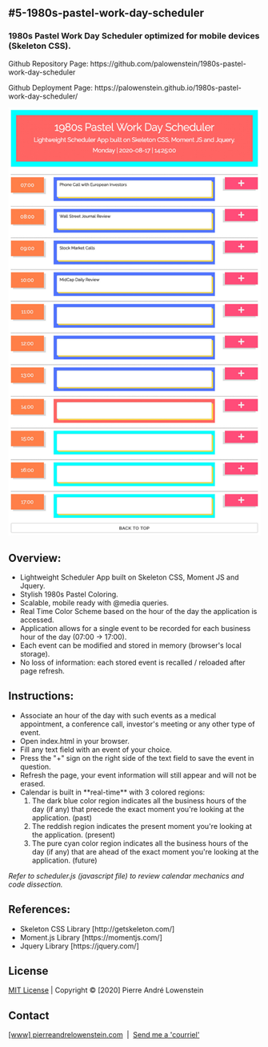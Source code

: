 ## #5-1980s-pastel-work-day-scheduler

<h3>1980s Pastel Work Day Scheduler optimized for mobile devices (Skeleton CSS).</h3>
<p>Github Repository Page: https://github.com/palowenstein/1980s-pastel-work-day-scheduler</p>
<p>Github Deployment Page: https://palowenstein.github.io/1980s-pastel-work-day-scheduler/</p>

![1980s Pastel Colors Work Day Scheduler (Screenshot)](./assets/img/5-1980s-pastel-colors-daily-scheduler.jpg?raw=true "1980s Pastel Colors Work Day Scheduler (Screenshot)")

## Overview:
<ul>
<li>Lightweight Scheduler App built on Skeleton CSS, Moment JS and Jquery.</li>
<li>Stylish 1980s Pastel Coloring.</li>
<li>Scalable, mobile ready with @media queries.</li>
<li>Real Time Color Scheme based on the hour of the day the application is accessed.</li>
<li>Application allows for a single event to be recorded for each business hour of the day (07:00 -> 17:00).</li>
<li>Each event can be modified and stored in memory (browser's local storage).</li>
<li>No loss of information: each stored event is recalled / reloaded after page refresh.</li>
</ul>

## Instructions:
<ul>
<li>Associate an hour of the day with such events as a medical appointment, a conference call, investor's meeting or any other type of event.
<li>Open index.html in your browser.
<li>Fill any text field with an event of your choice.
<li>Press the "+" sign on the right side of the text field to save the event in question.
<li>Refresh the page, your event information will still appear and will not be erased.
<li>Calendar is built in **real-time** with 3 colored regions:
	<ol>
	<li>The dark blue color region indicates all the business hours of the day (if any) that precede the exact moment you're looking at the application. (past)</li>
	<li>The reddish region indicates the present moment you're looking at the application. (present)</li>
	<li>The pure cyan color region indicates all the business hours of the day (if any) that are ahead of the exact moment you're looking at the application. (future)</li>
	</ol>
</li>
</ul>

<p><i>Refer to scheduler.js (javascript file) to review calendar mechanics and code dissection.</i></p>

## References:
<ul>
<li>Skeleton CSS Library [http://getskeleton.com/]</li>
<li>Moment.js Library [https://momentjs.com/]</li>
<li>Jquery Library [https://jquery.com/]</li>
</ul>

 ## License
<p>
<a href="./MITlicense.txt">MIT License</a> | Copyright © [2020] Pierre André Lowenstein
</p>

 ## Contact
<p>
<a href="https://pierreandrelowenstein.com" title="[www] Pierre Andr&eacute; Lowenstein" target="_blank">[www] pierreandrelowenstein.com</a>
&nbsp;|&nbsp;
<a href="mailto:coder@pierreandrelowenstein.com" title="Courriel">Send me a 'courriel'</a>
</p>